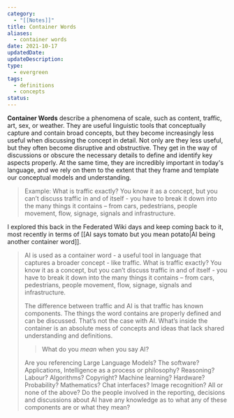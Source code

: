 ```yaml
---
category:
  - "[[Notes]]"
title: Container Words
aliases:
  - container words
date: 2021-10-17
updatedDate:
updateDescription: 
type:
  - evergreen
tags:
  - definitions
  - concepts
status:
---
```

**Container Words** describe a phenomena of scale, such as content, traffic, art, sex, or weather. They are useful linguistic tools that conceptually capture and contain broad concepts, but they become increasingly less useful when discussing the concept in detail. Not only are they less useful, but they often become disruptive and obstructive. They get in the way of discussions or obscure the necessary details to define and identify key aspects properly. At the same time, they are incredibly important in today's language, and we rely on them to the extent that they frame and template our conceptual models and understanding.

> Example: What is traffic exactly? You know it as a concept, but you can’t discuss traffic in and of itself - you have to break it down into the many things it contains – from cars, pedestrians, people movement, flow, signage, signals and infrastructure.

I explored this back in the Federated Wiki days and keep coming back to it, most recently in terms of [[AI says tomato but you mean potato|AI being another container word]]. 

> AI is used as a container word - a useful tool in language that captures a broader concept - like traffic. What is traffic exactly? You know it as a concept, but you can’t discuss traffic in and of itself - you have to break it down into the many things it contains – from cars, pedestrians, people movement, flow, signage, signals and infrastructure.
> 
> The difference between traffic and AI is that traffic has known components. The things the word contains are properly defined and can be discussed. That’s not the case with AI. What’s inside the container is an absolute mess of concepts and ideas that lack shared understanding and definitions. 
> 
> > What do you *mean* when you say AI? 
> 
> Are you referencing Large Language Models? The software? Applications, Intelligence as a process or philosophy? Reasoning? Labour? Algorithms? Copyright? Machine learning? Hardware? Probability? Mathematics? Chat interfaces? Image recognition? All or none of the above? Do the people involved in the reporting, decisions and discussions about AI have any knowledge as to what any of these components are or what they mean?